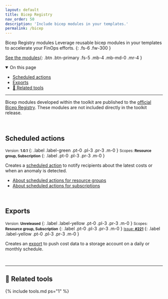 ```yaml
---
layout: default
title: Bicep Registry
nav_order: 50
description: 'Include bicep modules in your templates.'
permalink: /bicep
---
```


<span class="fs-9 d-block mb-4">Bicep Registry modules</span>
Leverage reusable bicep modules in your templates to accelerate your FinOps efforts.
{: .fs-6 .fw-300 }

[See the modules](https://azure.github.io/bicep-registry-modules/#cost){: .btn .btn-primary .fs-5 .mb-4 .mb-md-0 .mr-4 }

<details open markdown="1">
   <summary class="fs-2 text-uppercase">On this page</summary>

- [Scheduled actions](#scheduled-actions)
- [Exports](#exports)
- [🧰 Related tools](#-related-tools)

</details>

---

Bicep modules developed within the toolkit are published to the [official Bicep Registry](https://azure.github.io/bicep-registry-modules). These modules are not included directly in the toolkit release.

<br>

## Scheduled actions

<small>Version: **1.0.1**</small>
{: .label .label-green .pt-0 .pl-3 .pr-3 .m-0 }
<small>Scopes: **Resource group, Subscription**</small>
{: .label .pt-0 .pl-3 .pr-3 .m-0 }

Creates a [scheduled action](https://learn.microsoft.com/rest/api/cost-management/scheduled-actions) to notify recipients about the latest costs or when an anomaly is detected.

- [About scheduled actions for resource groups](https://github.com/Azure/bicep-registry-modules/tree/main/modules/cost/resourcegroup-scheduled-action/README.md)
- [About scheduled actions for subscriptions](https://github.com/Azure/bicep-registry-modules/tree/main/modules/cost/subscription-scheduled-action/README.md)

<br>

## Exports

<small>Version: **Unreleased**</small>
{: .label .label-yellow .pt-0 .pl-3 .pr-3 .m-0 }
<small>Scopes: **Resource group, Subscription**</small>
{: .label .pt-0 .pl-3 .pr-3 .m-0 }
<small>[Issue: **#221**](https://github.com/microsoft/finops-toolkit/issues/221)</small>
{: .label .label-yellow .pt-0 .pl-3 .pr-3 .m-0 }

Creates an [export](https://learn.microsoft.com/rest/api/cost-management/exports) to push cost data to a storage account on a daily or monthly schedule.

<br>

---

## 🧰 Related tools

{% include tools.md ps="1" %}

<br>
